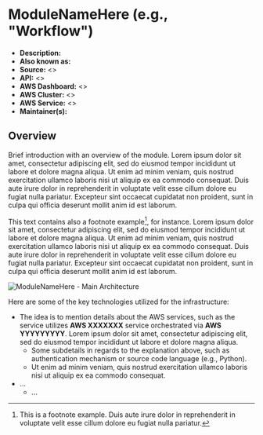 # ModuleNameHere (e.g., "Workflow")

- **Description:**
- **Also known as:**
- **Source:** <>
- **API:** <>
- **AWS Dashboard:** <>
- **AWS Cluster:** <>
- **AWS Service:** <>
- **Maintainer(s):**

## Overview

Brief introduction with an overview of the module. Lorem ipsum dolor sit amet, consectetur adipiscing elit, sed do eiusmod tempor incididunt ut labore et dolore magna aliqua. Ut enim ad minim veniam, quis nostrud exercitation ullamco laboris nisi ut aliquip ex ea commodo consequat. Duis aute irure dolor in reprehenderit in voluptate velit esse cillum dolore eu fugiat nulla pariatur. Excepteur sint occaecat cupidatat non proident, sunt in culpa qui officia deserunt mollit anim id est laborum.

This text contains also a footnote example[^FootnoteExample], for instance. Lorem ipsum dolor sit amet, consectetur adipiscing elit, sed do eiusmod tempor incididunt ut labore et dolore magna aliqua. Ut enim ad minim veniam, quis nostrud exercitation ullamco laboris nisi ut aliquip ex ea commodo consequat. Duis aute irure dolor in reprehenderit in voluptate velit esse cillum dolore eu fugiat nulla pariatur. Excepteur sint occaecat cupidatat non proident, sunt in culpa qui officia deserunt mollit anim id est laborum.

![ModuleNameHere - Main Architecture](resources/1_main.drawio.svg)

Here are some of the key technologies utilized for the infrastructure:

- The idea is to mention details about the AWS services, such as the service utilizes **AWS XXXXXXX** service orchestrated via **AWS YYYYYYYYY**. Lorem ipsum dolor sit amet, consectetur adipiscing elit, sed do eiusmod tempor incididunt ut labore et dolore magna aliqua.
  - Some subdetails in regards to the explanation above, such as authentication mechanism or source code language (e.g., Python).
  - Ut enim ad minim veniam, quis nostrud exercitation ullamco laboris nisi ut aliquip ex ea commodo consequat. 
- ...
  - ...

[^FootnoteExample]: This is a footnote example. Duis aute irure dolor in reprehenderit in voluptate velit esse cillum dolore eu fugiat nulla pariatur.

